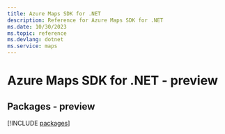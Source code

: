 ```yaml
---
title: Azure Maps SDK for .NET
description: Reference for Azure Maps SDK for .NET
ms.date: 10/30/2023
ms.topic: reference
ms.devlang: dotnet
ms.service: maps
---
```

# Azure Maps SDK for .NET - preview
## Packages - preview
[!INCLUDE [packages](maps-index.md)]